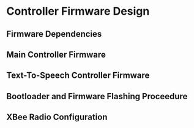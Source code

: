 # Controller Firmware Design

## Firmware Dependencies 

## Main Controller Firmware

## Text-To-Speech Controller Firmware

## Bootloader and Firmware Flashing Proceedure

## XBee Radio Configuration

